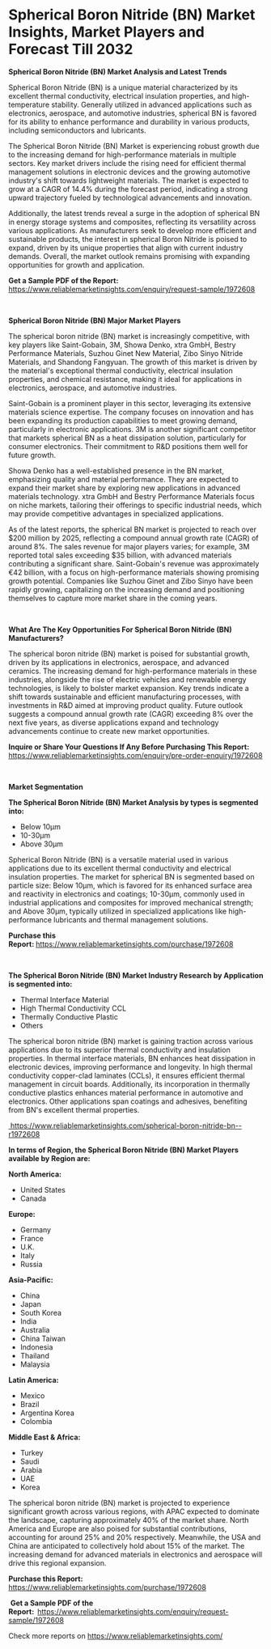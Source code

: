 <p><h1>Spherical Boron Nitride (BN) Market Insights, Market Players and Forecast Till 2032</h1></p><p><strong>Spherical Boron Nitride (BN) Market Analysis and Latest Trends</strong></p>
<p><p>Spherical Boron Nitride (BN) is a unique material characterized by its excellent thermal conductivity, electrical insulation properties, and high-temperature stability. Generally utilized in advanced applications such as electronics, aerospace, and automotive industries, spherical BN is favored for its ability to enhance performance and durability in various products, including semiconductors and lubricants.</p><p>The Spherical Boron Nitride (BN) Market is experiencing robust growth due to the increasing demand for high-performance materials in multiple sectors. Key market drivers include the rising need for efficient thermal management solutions in electronic devices and the growing automotive industry's shift towards lightweight materials. The market is expected to grow at a CAGR of 14.4% during the forecast period, indicating a strong upward trajectory fueled by technological advancements and innovation.</p><p>Additionally, the latest trends reveal a surge in the adoption of spherical BN in energy storage systems and composites, reflecting its versatility across various applications. As manufacturers seek to develop more efficient and sustainable products, the interest in spherical Boron Nitride is poised to expand, driven by its unique properties that align with current industry demands. Overall, the market outlook remains promising with expanding opportunities for growth and application.</p></p>
<p><strong>Get a Sample PDF of the Report:&nbsp;</strong> <a href="https://www.reliablemarketinsights.com/enquiry/request-sample/1972608?utm_campaign=3556&utm_medium=2&utm_source=Github&utm_content=ia&utm_term=03042025&utm_id=spherical-boron-nitride-bn">https://www.reliablemarketinsights.com/enquiry/request-sample/1972608</a></p>
<p>&nbsp;</p>
<p><strong>Spherical Boron Nitride (BN) Major Market Players</strong></p>
<p><p>The spherical boron nitride (BN) market is increasingly competitive, with key players like Saint-Gobain, 3M, Showa Denko, xtra GmbH, Bestry Performance Materials, Suzhou Ginet New Material, Zibo Sinyo Nitride Materials, and Shandong Fangyuan. The growth of this market is driven by the material's exceptional thermal conductivity, electrical insulation properties, and chemical resistance, making it ideal for applications in electronics, aerospace, and automotive industries.</p><p>Saint-Gobain is a prominent player in this sector, leveraging its extensive materials science expertise. The company focuses on innovation and has been expanding its production capabilities to meet growing demand, particularly in electronic applications. 3M is another significant competitor that markets spherical BN as a heat dissipation solution, particularly for consumer electronics. Their commitment to R&D positions them well for future growth.</p><p>Showa Denko has a well-established presence in the BN market, emphasizing quality and material performance. They are expected to expand their market share by exploring new applications in advanced materials technology. xtra GmbH and Bestry Performance Materials focus on niche markets, tailoring their offerings to specific industrial needs, which may provide competitive advantages in specialized applications.</p><p>As of the latest reports, the spherical BN market is projected to reach over $200 million by 2025, reflecting a compound annual growth rate (CAGR) of around 8%. The sales revenue for major players varies; for example, 3M reported total sales exceeding $35 billion, with advanced materials contributing a significant share. Saint-Gobain's revenue was approximately €42 billion, with a focus on high-performance materials showing promising growth potential. Companies like Suzhou Ginet and Zibo Sinyo have been rapidly growing, capitalizing on the increasing demand and positioning themselves to capture more market share in the coming years.</p></p>
<p>&nbsp;</p>
<p><strong>What Are The Key Opportunities For Spherical Boron Nitride (BN) Manufacturers?</strong></p>
<p><p>The spherical boron nitride (BN) market is poised for substantial growth, driven by its applications in electronics, aerospace, and advanced ceramics. The increasing demand for high-performance materials in these industries, alongside the rise of electric vehicles and renewable energy technologies, is likely to bolster market expansion. Key trends indicate a shift towards sustainable and efficient manufacturing processes, with investments in R&D aimed at improving product quality. Future outlook suggests a compound annual growth rate (CAGR) exceeding 8% over the next five years, as diverse applications expand and technology advancements continue to create new market opportunities.</p></p>
<p><strong>Inquire or Share Your Questions If Any Before Purchasing This Report:</strong> <a href="https://www.reliablemarketinsights.com/enquiry/pre-order-enquiry/1972608?utm_campaign=3556&utm_medium=2&utm_source=Github&utm_content=ia&utm_term=03042025&utm_id=spherical-boron-nitride-bn">https://www.reliablemarketinsights.com/enquiry/pre-order-enquiry/1972608</a></p>
<p>&nbsp;</p>
<p><strong>Market Segmentation</strong></p>
<p><strong>The Spherical Boron Nitride (BN) Market Analysis by types is segmented into:</strong></p>
<p><ul><li>Below 10μm</li><li>10-30μm</li><li>Above 30μm</li></ul></p>
<p><p>Spherical Boron Nitride (BN) is a versatile material used in various applications due to its excellent thermal conductivity and electrical insulation properties. The market for spherical BN is segmented based on particle size: Below 10μm, which is favored for its enhanced surface area and reactivity in electronics and coatings; 10-30μm, commonly used in industrial applications and composites for improved mechanical strength; and Above 30μm, typically utilized in specialized applications like high-performance lubricants and thermal management solutions.</p></p>
<p><strong>Purchase this Report:&nbsp;</strong><a href="https://www.reliablemarketinsights.com/purchase/1972608?utm_campaign=3556&utm_medium=2&utm_source=Github&utm_content=ia&utm_term=03042025&utm_id=spherical-boron-nitride-bn">https://www.reliablemarketinsights.com/purchase/1972608</a></p>
<p>&nbsp;</p>
<p><strong>The Spherical Boron Nitride (BN) Market Industry Research by Application is segmented into:</strong></p>
<p><ul><li>Thermal Interface Material</li><li>High Thermal Conductivity CCL</li><li>Thermally Conductive Plastic</li><li>Others</li></ul></p>
<p><p>The spherical boron nitride (BN) market is gaining traction across various applications due to its superior thermal conductivity and insulation properties. In thermal interface materials, BN enhances heat dissipation in electronic devices, improving performance and longevity. In high thermal conductivity copper-clad laminates (CCLs), it ensures efficient thermal management in circuit boards. Additionally, its incorporation in thermally conductive plastics enhances material performance in automotive and electronics. Other applications span coatings and adhesives, benefiting from BN's excellent thermal properties.</p></p>
<p><a href="https://www.reliablemarketinsights.com/spherical-boron-nitride-bn--r1972608?utm_campaign=3556&utm_medium=2&utm_source=Github&utm_content=ia&utm_term=03042025&utm_id=spherical-boron-nitride-bn">&nbsp;https://www.reliablemarketinsights.com/spherical-boron-nitride-bn--r1972608</a></p>
<p><strong>In terms of Region, the Spherical Boron Nitride (BN) Market Players available by Region are:</strong></p>
<p>
    <p> <strong> North America: </strong>
        <ul>
            <li>United States</li>
            <li>Canada</li>
        </ul>
        </p> 
    <p> <strong> Europe: </strong>
        <ul>
            <li>Germany</li>
            <li>France</li>
            <li>U.K.</li>
            <li>Italy</li>
            <li>Russia</li>
        </ul>
        </p> 
    <p> <strong> Asia-Pacific: </strong>
        <ul>
            <li>China</li>
            <li>Japan</li>
            <li>South Korea</li>
            <li>India</li>
            <li>Australia</li>
            <li>China Taiwan</li>
            <li>Indonesia</li>
            <li>Thailand</li>
            <li>Malaysia</li>
        </ul>
        </p> 
    <p> <strong> Latin America: </strong>
        <ul>
            <li>Mexico</li>
            <li>Brazil</li>
            <li>Argentina Korea</li>
            <li>Colombia</li>
        </ul>
        </p> 
    <p> <strong> Middle East & Africa: </strong>
        <ul>
            <li>Turkey</li>
            <li>Saudi</li>
            <li>Arabia</li>
            <li>UAE</li>
            <li>Korea</li>
        </ul>
    </p>
    </p>
<p><p>The spherical boron nitride (BN) market is projected to experience significant growth across various regions, with APAC expected to dominate the landscape, capturing approximately 40% of the market share. North America and Europe are also poised for substantial contributions, accounting for around 25% and 20% respectively. Meanwhile, the USA and China are anticipated to collectively hold about 15% of the market. The increasing demand for advanced materials in electronics and aerospace will drive this regional expansion.</p></p>
<p><strong>Purchase this Report: </strong><a href="https://www.reliablemarketinsights.com/purchase/1972608?utm_campaign=3556&utm_medium=2&utm_source=Github&utm_content=ia&utm_term=03042025&utm_id=spherical-boron-nitride-bn">https://www.reliablemarketinsights.com/purchase/1972608</a></p>
<p>&nbsp;<strong>Get a Sample PDF of the Report:&nbsp;&nbsp;</strong><a href="https://www.reliablemarketinsights.com/enquiry/request-sample/1972608?utm_campaign=3556&utm_medium=2&utm_source=Github&utm_content=ia&utm_term=03042025&utm_id=spherical-boron-nitride-bn">https://www.reliablemarketinsights.com/enquiry/request-sample/1972608</a></p>
<p><strong></strong></p>
<p>Check more reports on <a href="https://www.reliablemarketinsights.com/?utm_campaign=3556&utm_medium=2&utm_source=Github&utm_content=ia&utm_term=03042025&utm_id=spherical-boron-nitride-bn">https://www.reliablemarketinsights.com/</a></p>
